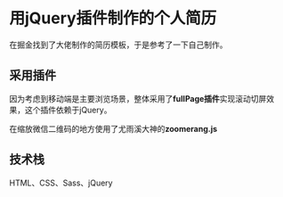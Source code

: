 # 用jQuery插件制作的个人简历
在掘金找到了大佬制作的简历模板，于是参考了一下自己制作。

## 采用插件

因为考虑到移动端是主要浏览场景，整体采用了**fullPage插件**实现滚动切屏效果，这个插件依赖于jQuery。


在缩放微信二维码的地方使用了尤雨溪大神的**zoomerang.js**

## 技术栈
HTML、CSS、Sass、jQuery